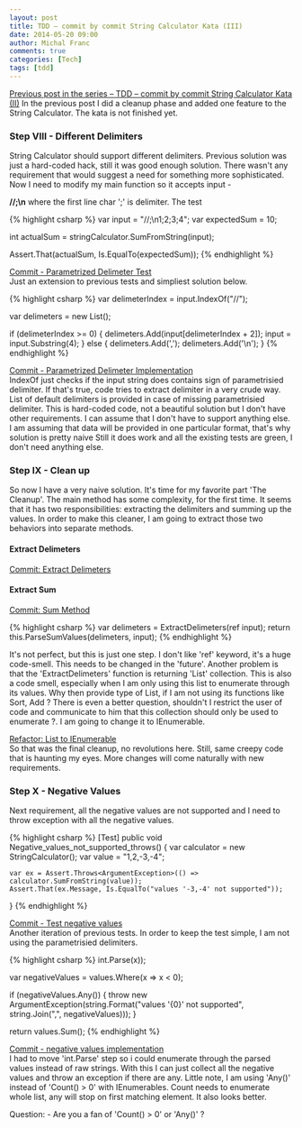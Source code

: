 ```yaml
---
layout: post
title: TDD – commit by commit String Calculator Kata (III)
date: 2014-05-20 09:00
author: Michal Franc
comments: true
categories: [Tech]
tags: [tdd]
---
```

<p><a href="http://www.mfranc.com/tdd/tdd-commit-by-commit-string-calculator-ii/">Previous post in the series – TDD – commit by commit String Calculator Kata (II)</a> In the previous post I did a cleanup phase and added one feature to the String Calculator. The kata is not finished yet.</p>

<h3>Step VIII - Different Delimiters</h3>

<p>String Calculator should support different delimiters. Previous solution was just a hard-coded hack, still it was good enough solution. There wasn't any requirement that would suggest a need for something more sophisticated. Now I need to modify my main function so it accepts input -</p>

<p><strong>//;\n</strong> where the first line char ';' is delimiter. The test</p>


{% highlight csharp %}
var input = "//;\n1;2;3;4";
var expectedSum = 10;

int actualSum = stringCalculator.SumFromString(input);

Assert.That(actualSum, Is.EqualTo(expectedSum));
{% endhighlight %}


<p><a href="https://github.com/michal-franc/BlogStuff/commit/47865834461f63245609f5a6c1aeabb1b8bd2777">Commit - Parametrized Delimeter Test</a><br />
Just an extension to previous tests and simpliest solution below.</p>


{% highlight csharp %}
var delimeterIndex = input.IndexOf("//");

var delimeters = new List<char>();

if (delimeterIndex >= 0)
{
    delimeters.Add(input[delimeterIndex + 2]);
    input = input.Substring(4);
}
else
{
    delimeters.Add(',');
    delimeters.Add('\n');
}
{% endhighlight %}


<p><a href="https://github.com/michal-franc/BlogStuff/commit/a971acec8552436379c6ec3745bb97fc2f1dbc76">Commit - Parametrized Delimeter Implementation</a><br />
IndexOf just checks if the input string does contains sign of parametrisied delimiter. If that's true, code tries to extract delimiter in a very crude way. List of default delimiters is provided in case of missing parametrisied delimiter. This is hard-coded code, not a beautiful solution but I don't have other requirements. I can assume that I don't have to support anything else. I am assuming that data will be provided in one particular format, that's why solution is pretty naive Still it does work and all the existing tests are green, I don't need anything else.</p>

<h3>Step IX - Clean up</h3>

<p>So now I have a very naive solution. It's time for my favorite part 'The Cleanup'. The main method has some complexity, for the first time. It seems that it has two responsibilities: extracting the delimiters and summing up the values. In order to make this cleaner, I am going to extract those two behaviors into separate methods.</p>

<h4>Extract Delimeters</h4>

<p><a href="https://github.com/michal-franc/BlogStuff/commit/2405afa256d3941ea1c375b482330e518a5c6e2b">Commit: Extract Delimeters</a></p>

<h4>Extract Sum</h4>

<p><a href="https://github.com/michal-franc/BlogStuff/commit/bae9ac101b649790f059d42105125d3bf66266e1">Commit: Sum Method</a></p>


{% highlight csharp %}
var delimeters = ExtractDelimeters(ref input);
return this.ParseSumValues(delimeters, input);
{% endhighlight %}


<p>It's not perfect, but this is just one step. I don't like 'ref' keyword, it's a huge code-smell. This needs to be changed in the 'future'. Another problem is that the 'ExtractDelimeters' function is returning 'List' collection. This is also a code smell, especially when I am only using this list to enumerate through its values. Why then provide type of List, if I am not using its functions like Sort, Add ? There is even a better question, shouldn't I restrict the user of code and communicate to him that this collection should only be used to enumerate ?. I am going to change it to IEnumerable.</p>

<p><a href="https://github.com/michal-franc/BlogStuff/commit/63cc1aeacbe64e3e6b60a9479341f42b8ce21895">Refactor: List to IEnumerable</a><br />
So that was the final cleanup, no revolutions here. Still, same creepy code that is haunting my eyes. More changes will come naturally with new requirements.</p>

<h3>Step X - Negative Values</h3>

<p>Next requirement, all the negative values are not supported and I need to throw exception with all the negative values.</p>


{% highlight csharp %}
[Test]
 public void Negative_values_not_supported_throws()
 {
    var calculator = new StringCalculator();
    var value = "1,2,-3,-4";

    var ex = Assert.Throws<ArgumentException>(() => calculator.SumFromString(value));
    Assert.That(ex.Message, Is.EqualTo("values '-3,-4' not supported"));
 }
{% endhighlight %}


<p><a href="https://github.com/michal-franc/BlogStuff/commit/99a89842834d7d1be63e3c5a0e43b6f30ba6b3b3">Commit - Test negative values</a><br />
Another iteration of previous tests. In order to keep the test simple, I am not using the parametrisied delimiters.</p>


{% highlight csharp %}
 int.Parse(x));

 var negativeValues = values.Where(x => x < 0);

 if (negativeValues.Any())
 {
     throw new ArgumentException(string.Format("values '{0}' not supported", string.Join(",", negativeValues)));
 }

 return values.Sum();
{% endhighlight %}


<p><a href="https://github.com/michal-franc/BlogStuff/commit/b825538bb0edef7cdd1588e434b722e3f61199c9">Commit - negative values implementation</a><br />
I had to move 'int.Parse' step so i could enumerate through the parsed values instead of raw strings. With this I can just collect all the negative values and throw an exception if there are any. Little note, I am using 'Any()' instead of 'Count() > 0' with IEnumerables. Count needs to enumerate whole list, any will stop on first matching element. It also looks better.</p>

<p>Question: 
-   Are you a fan of 'Count() > 0' or 'Any()' ?</p>

